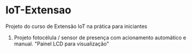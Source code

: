 # IoT-Extensao
Projeto do curso de Extensão IoT na prática para iniciantes

1) Projeto fotocélula / sensor de presença com acionamento automático e manual. "Painel LCD para visualização"

